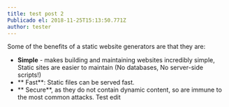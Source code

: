```yaml
---
title: test post 2
Publicado el: 2018-11-25T15:13:50.771Z
author: tester
---
```

Some of the benefits of a static website generators are that they are:

* **Simple** - makes building and maintaining websites incredibly simple, Static sites are easier to maintain (No databases, No server-side scripts!)
* ** Fast**: Static files can be served fast.
* ** Secure**, as they do not contain dynamic content, so are immune to the most common attacks.
Test edit